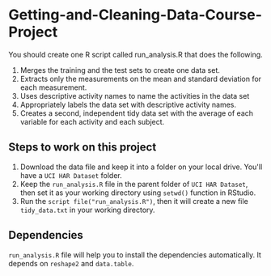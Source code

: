 # Getting-and-Cleaning-Data-Course-Project

You should create one R script called run_analysis.R that does the following.

1. Merges the training and the test sets to create one data set.
2. Extracts only the measurements on the mean and standard deviation for each measurement.
3. Uses descriptive activity names to name the activities in the data set
4. Appropriately labels the data set with descriptive activity names.
5. Creates a second, independent tidy data set with the average of each variable for each activity and each subject.

## Steps to work on this project

1. Download the data file and keep it into a folder on your local drive. You'll have a ```UCI HAR Dataset``` folder.
2. Keep the  ```run_analysis.R``` file in the parent folder of ```UCI HAR Dataset```, then set it as your working directory using ```setwd()``` function in RStudio.
3. Run the  ```script file("run_analysis.R")```, then it will create a new file ```tidy_data.txt``` in your working directory.

## Dependencies

```run_analysis.R``` file will help you to install the dependencies automatically. It depends on ```reshape2``` and ```data.table```. 
